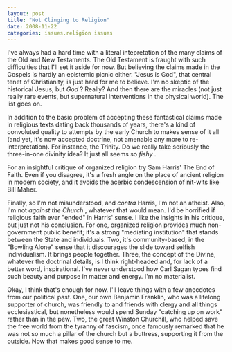 ```yaml
---
layout: post
title: "Not Clinging to Religion"
date: 2008-11-22
categories: issues.religion issues
---
```


I've always had a hard time with a literal intepretation of the many claims of
the Old and New Testaments. The Old Testament is fraught with such difficulties
that I'll set it aside for now. But believing the claims made in the Gospels is
hardly an epistemic picnic either. "Jesus is God", that central tenet of
Christianity, is just hard for me to believe. I'm no skeptic of the historical
Jesus, but _God_ ? Really? And then there are the miracles (not just really
rare events, but supernatural interventions in the physical world). The list
goes on.

In addition to the basic problem of accepting these fantastical claims made in
religious texts dating back thousands of years, there's a kind of convoluted
quality to attempts by the early Church to makes sense of it all (and yet, it's
now accepted doctrine, not amenable any more to re-interpretation). For
instance, the Trinity. Do we really take seriously the three-in-one divinity
idea? It just all seems so _fishy_ .

For an insightful critique of organized religion try Sam Harris' The End of
Faith. Even if you disagree, it's a fresh angle on the place of ancient
religion in modern society, and it avoids the acerbic condescension of nit-wits
like Bill Maher. 

Finally, so I'm not misunderstood, and _contra_ Harris, I'm not an atheist. 
Also, I'm not _against the Church_ , whatever that would mean. I'd be
horrified if religious faith ever "ended" in Harris' sense. I like the insights
in his critique, but just not his conclusion. For one, organized religion
provides much non-government public benefit; it's a strong "mediating
institution" that stands between the State and individuals. Two, it's
community-based, in the "Bowling Alone" sense that it discourages the slide
toward selfish individualism. It brings people together. Three, the concept of
the Divine, whatever the doctrinal details, is I think right-headed and, for
lack of a better word, inspirational. I've never understood how Carl Sagan
types find such beauty and purpose in matter and energy. I'm no materialist.

Okay, I think that's enough for now. I'll leave things with a few anecdotes
from our political past. One, our own Benjamin Franklin, who was a lifelong
supporter of church, was friendly to and friends with clergy and all things
ecclesiastical, but nonetheless would spend Sunday "catching up on work" rather
than in the pew. Two, the great Winston Churchill, who helped save the free
world from the tyranny of fascism, once famously remarked that he was not so
much a pillar of the church but a buttress, supporting it from the outside. Now
that makes good sense to
me.